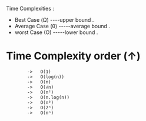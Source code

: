 Time Complexities : 
 - Best Case (Ω)  ----upper bound .
 - Average Case (θ)  -----average bound .
 - worst Case (O)  -----lower bound .
 


Time Complexity order (↑) 
============================ 
            ->   O(1)
            ->   O(log(n))
            ->   O(n)
            ->   O(√n)
            ->   O(n²)
            ->   O(n.log(n))
            ->   O(n³)
            ->   O(2ⁿ)
            ->   O(nⁿ)

